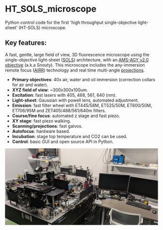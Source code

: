 # HT_SOLS_microscope
Python control code for the first 'high throughput single-objective light-sheet' (HT-SOLS) microscope.

## Key features:
A fast, gentle, large field of view, 3D fluorescence microscope using the single-objective light-sheet ([SOLS](https://andrewgyork.github.io/high_na_single_objective_lightsheet/)) architecture, with an [AMS-AGY v2.0 objective](https://andrewgyork.github.io/high_na_single_objective_lightsheet/appendix.html#AMS-AGY_v2.0) (a.k.a Snouty). This microscope includes the any-immersion remote focus ([AIRR](https://amsikking.github.io/any_immersion_remote_refocus_microscopy/)) technology and real time multi-angle [projections](https://doi.org/10.1038/s41592-021-01175-7).
- **Primary objectives**: 40x air, water and oil immersion (correction collars for air and water).
- **XYZ field of view**: ~300x300x100um.
- **Excitation**: fast lasers with 405, 488, 561, 640 (nm).
- **Light-sheet**: Gaussian with powell lens, automated adjustment.
- **Emission**: fast filter wheel with ET445/58M, ET525/50M, ET600/50M, ET706/95M and ZET405/488/561/640m filters.
- **Course/fine focus**: automated z stage and fast piezo.
- **XY stage**: fast piezo walking.
- **Scanning/projections**: fast galvos.
- **Autofocus**: hardware based.
- **Incubation**: stage top temperature and CO2 can be used.
- **Control**: basic GUI and open source API in Python.

![social_preview](https://github.com/amsikking/HT_SOLS_microscope/blob/main/social_preview.png)

